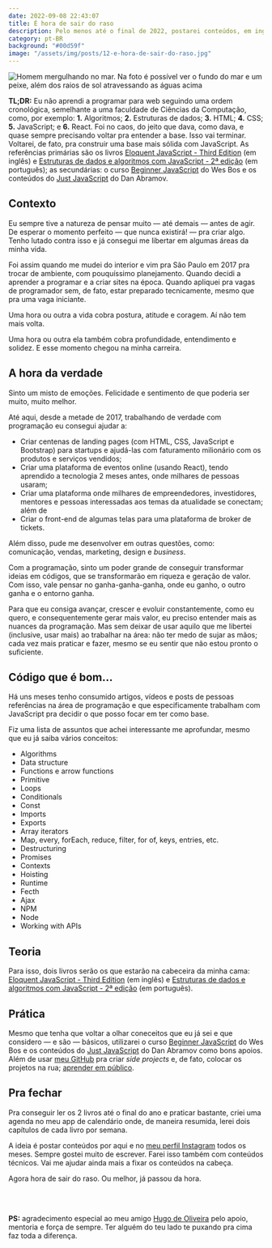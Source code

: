```yaml
---
date: 2022-09-08 22:43:07
title: É hora de sair do raso
description: Pelo menos até o final de 2022, postarei conteúdos, em inglês e português, sobre o que estou estudando de JavaScript.
category: pt-BR
background: "#00d59f"
image: "/assets/img/posts/12-e-hora-de-sair-do-raso.jpg"
---
```


![Homem mergulhando no mar. Na foto é possível ver o fundo do mar e um peixe, além dos raios de sol atravessando as águas acima](/assets/img/posts/12-e-hora-de-sair-do-raso.jpg)

**TL;DR:** Eu não aprendi a programar para web seguindo uma ordem cronológica, semelhante a uma faculdade de Ciências da Computação, como, por exemplo: **1.** Algoritmos; **2.** Estruturas de dados; **3.** HTML; **4.** CSS; **5.** JavaScript; e **6.** React. Foi no caos, do jeito que dava, como dava, e quase sempre precisando voltar pra entender a base. Isso vai terminar. Voltarei, de fato, pra construir uma base mais sólida com JavaScript. As referências primárias são os livros <a href="https://eloquentjavascript.net/" target="_blank" rel="noopener noreferrer">Eloquent JavaScript - Third Edition</a> (em inglês) e <a href="https://www.amazon.com.br/Estruturas-Dados-Algoritmos-Com-Javascript/dp/8575226932" target="_blank" rel="noopener noreferrer">Estruturas de dados e algoritmos com JavaScript - 2ª edição</a> (em português); as secundárias: o curso <a href="https://beginnerjavascript.com/" target="_blank" rel="noopener noreferrer">Beginner JavaScript</a> do Wes Bos e os conteúdos do <a href="https://justjavascript.com/" target="_blank" rel="noopener noreferrer">Just JavaScript</a> do Dan Abramov.

## Contexto

Eu sempre tive a natureza de pensar muito — até demais — antes de agir. De esperar o momento perfeito — que nunca existirá! — pra criar algo. Tenho lutado contra isso e já consegui me libertar em algumas áreas da minha vida.

Foi assim quando me mudei do interior e vim pra São Paulo em 2017 pra trocar de ambiente, com pouquíssimo planejamento. Quando decidi a aprender a programar e a criar sites na época. Quando apliquei pra vagas de programador sem, de fato, estar preparado tecnicamente, mesmo que pra uma vaga iniciante.

Uma hora ou outra a vida cobra postura, atitude e coragem. Aí não tem mais volta.

Uma hora ou outra ela também cobra profundidade, entendimento e solidez. E esse momento chegou na minha carreira.

## A hora da verdade

Sinto um misto de emoções. Felicidade e sentimento de que poderia ser muito, muito melhor.

Até aqui, desde a metade de 2017, trabalhando de verdade com programação eu consegui ajudar a:

- Criar centenas de landing pages (com HTML, CSS, JavaScript e Bootstrap) para startups e ajudá-las com faturamento milionário com os produtos e serviços vendidos;
- Criar uma plataforma de eventos online (usando React), tendo aprendido a tecnologia 2 meses antes, onde milhares de pessoas usaram;
- Criar uma plataforma onde milhares de empreendedores, investidores, mentores e pessoas interessadas aos temas da atualidade se conectam; além de
- Criar o front-end de algumas telas para uma plataforma de broker de tickets.

Além disso, pude me desenvolver em outras questões, como: comunicação, vendas, marketing, design e _business_.

Com a programação, sinto um poder grande de conseguir transformar ideias em códigos, que se transformarão em riqueza e geração de valor. Com isso, vale pensar no ganha-ganha-ganha, onde eu ganho, o outro ganha e o entorno ganha.

Para que eu consiga avançar, crescer e evoluir constantemente, como eu quero, e consequentemente gerar mais valor, eu preciso entender mais as nuances da programação. Mas sem deixar de usar aquilo que me libertei (inclusive, usar mais) ao trabalhar na área: não ter medo de sujar as mãos; cada vez mais praticar e fazer, mesmo se eu sentir que não estou pronto o suficiente.

## Código que é bom...

Há uns meses tenho consumido artigos, vídeos e posts de pessoas referências na área de programação e que especificamente trabalham com JavaScript pra decidir o que posso focar em ter como base.

Fiz uma lista de assuntos que achei interessante me aprofundar, mesmo que eu já saiba vários conceitos:

- Algorithms
- Data structure
- Functions e arrow functions
- Primitive
- Loops
- Conditionals
- Const
- Imports
- Exports
- Array iterators
- Map, every, forEach, reduce, filter, for of, keys, entries, etc.
- Destructuring
- Promises
- Contexts
- Hoisting
- Runtime
- Fecth
- Ajax
- NPM
- Node
- Working with APIs

## Teoria

Para isso, dois livros serão os que estarão na cabeceira da minha cama: <a href="https://eloquentjavascript.net/" target="_blank" rel="noopener noreferrer">Eloquent JavaScript - Third Edition</a> (em inglês) e <a href="https://www.amazon.com.br/Estruturas-Dados-Algoritmos-Com-Javascript/dp/8575226932" target="_blank" rel="noopener noreferrer">Estruturas de dados e algoritmos com JavaScript - 2ª edição</a> (em português).

## Prática

Mesmo que tenha que voltar a olhar coneceitos que eu já sei e que considero — e são — básicos, utilizarei o curso <a href="https://beginnerjavascript.com/" target="_blank" rel="noopener noreferrer">Beginner JavaScript</a> do Wes Bos e os conteúdos do <a href="https://justjavascript.com/" target="_blank" rel="noopener noreferrer">Just JavaScript</a> do Dan Abramov como bons apoios. Além de usar <a href="https://github.com/ederchristian/" target="_blank" rel="noreferrer noopener">meu GitHub</a> pra criar _side projects_ e, de fato, colocar os projetos na rua; <a href="https://segredo.dev/aprenda-em-publico/" target="_blank" rel="noreferrer noopener">aprender em público</a>.

## Pra fechar

Pra conseguir ler os 2 livros até o final do ano e praticar bastante, criei uma agenda no meu app de calendário onde, de maneira resumida, lerei dois capítulos de cada livro por semana.

A ideia é postar conteúdos por aqui e no <a href="https://instagram.com/ederchristian/" target="_blank" rel="noreferrer noopener">meu perfil Instagram</a> todos os meses. Sempre gostei muito de escrever. Farei isso também com conteúdos técnicos. Vai me ajudar ainda mais a fixar os conteúdos na cabeça.

Agora hora de sair do raso. Ou melhor, já passou da hora.

<br>
<br>

**PS:** agradecimento especial ao meu amigo <a href="https://triangulo.dev/" target="_blank" rel="noreferrer noopener">Hugo de Oliveira</a> pelo apoio, mentoria e força de sempre. Ter alguém do teu lado te puxando pra cima faz toda a diferença.
